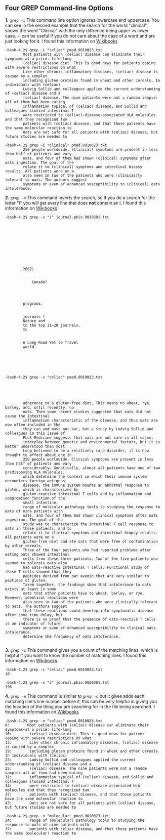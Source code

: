 ## Four GREP Command-line Options
**1.**
```grep -i``` This command line option ignores lowercase and uppercase. You can see in the second example that the search for the world "clinical", shows the word "Clinical" with the only diffrence being upper vs lower case. -i can be useful if you do not care about the case of a word and are just looking for it. I found this information on [Wikibooks](https://en.wikibooks.org/wiki/Grep)
``` 
-bash-4.2$ grep -i "celiac" pmed.0010023.txt
        Most patients with (celiac) disease can eliminate their symptoms—at a price: life-long
        (celiac) disease diet. This is good news for patients coping with severe restrictions on what
        Like other chronic inflammatory diseases, (celiac) disease is caused by a complex
        including gluten proteins found in wheat and other cereals. In individuals with (celiac)
        Ludvig Sollid and colleagues applied the current understanding of (celiac) disease and a
        (celiac) disease. The nine patients were not a random sample: all of them had been eating
        inflammation typical of (celiac) disease, and Sollid and colleagues studied intestinal T
        were restricted to (celiac)-disease-associated HLA molecules and that they recognized two
        patients with (celiac) disease, and that those patients have the same molecular reaction to
        Oats are not safe for all patients with (celiac) disease, but future studies are needed to
```
```
-bash-4.2$ grep -i "clinical" pmed.0010023.txt
        250 people worldwide. (Clinical) symptoms are present in less than half of patients and vary
        oats, and four of them had shown (clinical) symptoms after oats ingestion. The goal of the
        relate it to (clinical) symptoms and intestinal biopsy results. All patients were on a
        also seen in two of the patients who were (clinical)ly tolerant to oats. The authors suggest
        symptoms or even of enhanced susceptibility to (clinical) oats intolerance.
```

**2.**
```grep -v``` This command inverts the search, so if you do a search for the letter "i" you will get every line that does **not** contain an i. I found this information on [Wikibooks](https://en.wikibooks.org/wiki/Grep)
```
-bash-4.2$ grep -v "i" journal.pbio.0020001.txt











        2002).


            Canada?




        programs.


        journals (
        Nature and
        to the top 11–20 journals.
        In


        A Long Road Yet to Travel
        world.






```
```
-bash-4.2$ grep -v "celiac" pmed.0010023.txt





        adherence to a gluten-free diet. This means no wheat, rye, barley, and, until recently, no
        oats. Then some recent studies suggested that oats did not cause the intestinal
        inflammation characteristic of the disease, and thus oats are now often included in the
        they can and must not eat, but a study by Ludvig Sollid and colleagues in this issue of
        PLoS Medicine suggests that oats are not safe in all cases.
        interplay between genetic and environmental factors, but it is better understood than most.
        Long believed to be a relatively rare disorder, it is now thought to affect about one in
        250 people worldwide. Clinical symptoms are present in less than half of patients and vary
        considerably. Genetically, almost all patients have one of two predisposing HLA molecules,
        which determine the context in which their immune system encounters foreign antigens,
        disease, the immune system mounts an abnormal response to gluten, which is characterized by
        gluten-reactive intestinal T cells and by inflammation and compromised function of the
        small intestine.
        range of molecular pathology tools to studying the response to oats of nine patients with
        oats, and four of them had shown clinical symptoms after oats ingestion. The goal of the
        study was to characterize the intestinal T cell response to oats in these patients, and to
        relate it to clinical symptoms and intestinal biopsy results. All patients were on a
        gluten-free diet and ate oats that were free of contamination by other cereals.
        Three of the four patients who had reported problems after eating oats showed intestinal
        cells from these three patients. Two of the five patients who seemed to tolerate oats also
        had oats-reactive intestinal T cells. Functional study of these T cells showed that they
        peptides derived from oat avenin that are very similar to peptides of gluten.
        Taken together, the findings show that intolerance to oats exists at least in some
        oats that other patients have to wheat, barley, or rye. However, identical reactions were
        also seen in two of the patients who were clinically tolerant to oats. The authors suggest
        that these reactions could develop into symptomatic disease after some time delay, but
        there is no proof that the presence of oats-reactive T cells is an indicator of future
        symptoms or even of enhanced susceptibility to clinical oats intolerance.
        determine the frequency of oats intolerance.


```

**3.**
```grep -c``` This command gives you a count of the matching lines, which is helpful if you want to know the number of matching lines. I found this information on [Wikibooks](https://en.wikibooks.org/wiki/Grep)

```
-bash-4.2$ grep -c "celiac" pmed.0010023.txt
10
```
```
-bash-4.2$ grep -c "a" journal.pbio.0020001.txt
196
```
**4.** 
```grep -n``` This command is similar to ```grep -c``` but it gives adds each matching line's line number before it, this can be very helpful in giving you the location of the thing you are searching for in the file being searched. I found this information on [Wikibooks](https://en.wikibooks.org/wiki/Grep)
```
-bash-4.2$ grep -n "celiac" pmed.0010023.txt
6:        Most patients with (celiac) disease can eliminate their symptoms—at a price: life-long
10:        (celiac) disease diet. This is good news for patients coping with severe restrictions on what
13:        Like other chronic inflammatory diseases, (celiac) disease is caused by a complex
19:        including gluten proteins found in wheat and other cereals. In individuals with (celiac)
23:        Ludvig Sollid and colleagues applied the current understanding of (celiac) disease and a
25:        (celiac) disease. The nine patients were not a random sample: all of them had been eating
31:        inflammation typical of (celiac) disease, and Sollid and colleagues studied intestinal T
34:        were restricted to (celiac)-disease-associated HLA molecules and that they recognized two
37:        patients with (celiac) disease, and that those patients have the same molecular reaction to
43:        Oats are not safe for all patients with (celiac) disease, but future studies are needed to
```
```
-bash-4.2$ grep -n "molecular" pmed.0010023.txt
24:        range of (molecular) pathology tools to studying the response to oats of nine patients with
37:        patients with celiac disease, and that those patients have the same (molecular) reaction to
```
